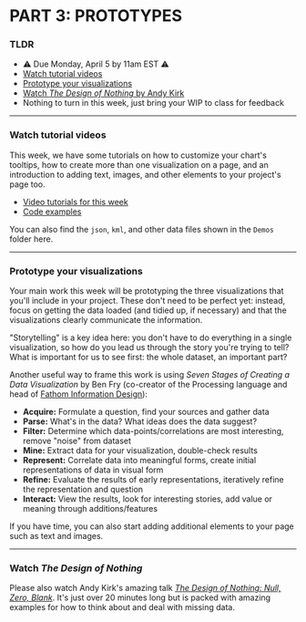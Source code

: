 # PART 3: PROTOTYPES  

### TLDR  
* ⚠️ Due Monday, April 5 by 11am EST ⚠️  
* [Watch tutorial videos](#watch-tutorial-videos)  
* [Prototype your visualizations](#prototype-your-visualizations)  
* [Watch *The Design of Nothing* by Andy Kirk](#watch-the-design-of-nothing)  
* Nothing to turn in this week, just bring your WIP to class for feedback  

***

### Watch tutorial videos  
This week, we have some tutorials on how to customize your chart's tooltips, how to create more than one visualization on a page, and an introduction to adding text, images, and other elements to your project's page too.

* [Video tutorials for this week]()  
* [Code examples](https://editor.p5js.org/jeffThompson/collections/mmAJdCA44)  

You can also find the `json`, `kml`, and other data files shown in the `Demos` folder here.

***

### Prototype your visualizations  
Your main work this week will be prototyping the three visualizations that you'll include in your project. These don't need to be perfect yet: instead, focus on getting the data loaded (and tidied up, if necessary) and that the visualizations clearly communicate the information.

"Storytelling" is a key idea here: you don't have to do everything in a single visualization, so how do you lead us through the story you're trying to tell? What is important for us to see first: the whole dataset, an important part?

Another useful way to frame this work is using *Seven Stages of Creating a Data Visualization* by Ben Fry (co-creator of the Processing language and head of [Fathom Information Design](https://fathom.info)):  

* **Acquire:** Formulate a question, find your sources and gather data  
* **Parse:** What's in the data? What ideas does the data suggest?  
* **Filter:** Determine which data-points/correlations are most interesting, remove "noise" from dataset  
* **Mine:** Extract data for your visualization, double-check results  
* **Represent:** Correlate data into meaningful forms, create initial representations of data in visual form  
* **Refine:** Evaluate the results of early representations, iteratively refine the representation and question  
* **Interact:** View the results, look for interesting stories, add value or meaning through additions/features  

If you have time, you can also start adding additional elements to your page such as text and images.

***

### Watch *The Design of Nothing*  
Please also watch Andy Kirk's amazing talk [*The Design of Nothing: Null, Zero, Blank*](https://www.youtube.com/watch?v=JqzAuqNPYVM). It's just over 20 minutes long but is packed with amazing examples for how to think about and deal with missing data.

